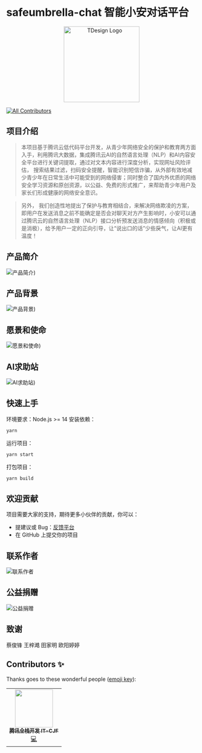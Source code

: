 # safeumbrella-chat 智能小安对话平台

<p align="center">
    <img alt="TDesign Logo" width="200" src="./assets/images/logo.png">
</p>

<!-- ALL-CONTRIBUTORS-BADGE:START - Do not remove or modify this section -->
[![All Contributors](https://img.shields.io/badge/all_contributors-4-orange.svg?style=flat-square)](#contributors-)
<!-- ALL-CONTRIBUTORS-BADGE:END -->


## 项目介绍
>  本项目基于腾讯云低代码平台开发，从青少年网络安全的保护和教育两方面入手，利用腾讯大数据，集成腾讯云AI的自然语言处理（NLP）和AI内容安全平台进行关键词提取，通过对文本内容进行深度分析，实现网址风险评估， 搜索结果过滤，扫码安全提醒，智能识别短信诈骗，从外部有效地减少青少年在日常生活中可能受到的网络侵害；同时整合了国内外优质的网络安全学习资源和原创资源，以公益、免费的形式推广，来帮助青少年用户及家长们形成健康的网络安全意识。

>  另外， 我们创造性地提出了保护与教育相结合，来解决网络欺凌的方案， 即用户在发送消息之前不能确定是否会对聊天对方产生影响时，小安可以通过腾讯云的自然语言处理（NLP）接口分析预发送消息的情感倾向（积极或是消极），给予用户一定的正向引导，让“说出口的话”少些戾气，让AI更有温度！

## 产品简介
![产品简介)](./assets/images/cpjj.png)

## 产品背景
![产品背景)](./assets/images/product_bg.png)

## 愿景和使命
![愿景和使命)](./assets/images/yjsm.png)

## AI求助站
![AI求助站)](./assets/images/aihelp.png)

## 快速上手
环境要求：Node.js >= 14
安装依赖：
```bash
yarn
```
运行项目：
```bash
yarn start
```
打包项目：
```bash
yarn build
```


## 欢迎贡献
项目需要大家的支持，期待更多小伙伴的贡献，你可以：
- 提建议或 Bug：[反馈平台](https://support.qq.com/products/383145)
- 在 GitHub 上提交你的项目

## 联系作者
![联系作者](./assets/images/contactme.jpg)

## 公益捐赠
![公益捐赠](./assets/images/wechat_pay.jpg)

## 致谢
蔡俊锋 王梓澔 田家明 欧阳婷婷

## Contributors ✨
Thanks goes to these wonderful people ([emoji key](https://allcontributors.org/docs/en/emoji-key)):
<!-- ALL-CONTRIBUTORS-LIST:START - Do not remove or modify this section -->
<!-- prettier-ignore-start -->
<!-- markdownlint-disable -->
<table>
  <tr>
    <td align="center"><a href="https://blog.csdn.net/caijunfen"><img src="https://avatars.githubusercontent.com/u/18321599?v=4?s=100" width="100px;" alt=""/><br /><sub><b>腾讯全栈开发  IT-CJF</b></sub></a><br /><a href="https://github.com/liyupi/code-nav/commits?author=jwcjf" title="Code">💻</a></td>
   
  </tr>
</table>